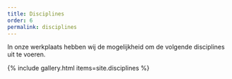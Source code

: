```yaml
---
title: Disciplines
order: 6
permalink: disciplines
---
```


In onze werk­plaats hebben wij de mogelijkheid om de volgende disciplines uit te voeren.

{% include gallery.html items=site.disciplines %}
